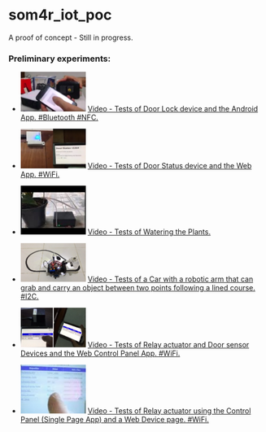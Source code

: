 # som4r_iot_poc

A proof of concept - Still in progress.

### Preliminary experiments:

 * <img src="https://github.com/som4r/som4r_iot_poc/blob/master/dev_lock_v1.png" width="128"> [Video - Tests of Door Lock device and the Android App. #Bluetooth #NFC.](https://youtu.be/0F-G--c5A_c)
 * <img src="https://github.com/som4r/som4r_iot_poc/blob/master/dev_door_v1.png" width="128"> [Video - Tests of Door Status device and the Web App. #WiFi.](https://youtu.be/JMceOPaLL4w)
 * <img src="https://github.com/som4r/som4r_iot_poc/blob/master/dev_watering.jpg" width="128"> [Video - Tests of Watering the Plants.](https://youtu.be/xcvRWib8xsk) 
 * <img src="https://github.com/som4r/som4r_iot_poc/blob/master/dev_car_arm_v1.png" width="128"> [Video - Tests of a Car with a robotic arm that can grab and carry an object between two points following a lined course. #I2C.](https://youtu.be/Ir9XpCjgkgM)
 * <img src="https://github.com/som4r/som4r_iot_poc/blob/master/dev_relay_door_v2.png" width="128"> [Video - Tests of Relay actuator and Door sensor Devices and the Web Control Panel App. #WiFi.](https://youtu.be/XwcIHWtZT8Q) 
 
 * <img src="https://github.com/som4r/som4r_iot_poc/blob/master/dev-relay-v3.jpg" width="128"> [Video - Tests of Relay actuator using the Control Panel (Single Page App) and a Web Device page. #WiFi.](https://youtu.be/1xJLapAvFys)
